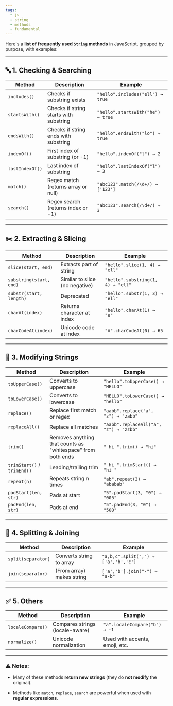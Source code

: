 ```yaml
---
tags:
  - js
  - string
  - methods
  - fundamental
---
```


Here's a **list of frequently used `String` methods** in JavaScript, grouped by purpose, with examples:

---

## 🔤 **1. Checking & Searching**

|Method|Description|Example|
|---|---|---|
|`includes()`|Checks if substring exists|`"hello".includes("ell") → true`|
|`startsWith()`|Checks if string starts with substring|`"hello".startsWith("he") → true`|
|`endsWith()`|Checks if string ends with substring|`"hello".endsWith("lo") → true`|
|`indexOf()`|First index of substring (or -1)|`"hello".indexOf("l") → 2`|
|`lastIndexOf()`|Last index of substring|`"hello".lastIndexOf("l") → 3`|
|`match()`|Regex match (returns array or null)|`"abc123".match(/\d+/) → ['123']`|
|`search()`|Regex search (returns index or -1)|`"abc123".search(/\d+/) → 3`|

---

## ✂️ **2. Extracting & Slicing**

|Method|Description|Example|
|---|---|---|
|`slice(start, end)`|Extracts part of string|`"hello".slice(1, 4) → "ell"`|
|`substring(start, end)`|Similar to slice (no negative)|`"hello".substring(1, 4) → "ell"`|
|`substr(start, length)`|Deprecated|`"hello".substr(1, 3) → "ell"`|
|`charAt(index)`|Returns character at index|`"hello".charAt(1) → "e"`|
|`charCodeAt(index)`|Unicode code at index|`"A".charCodeAt(0) → 65`|

---

## 🔁 **3. Modifying Strings**

|Method|Description|Example|
|---|---|---|
|`toUpperCase()`|Converts to uppercase|`"hello".toUpperCase() → "HELLO"`|
|`toLowerCase()`|Converts to lowercase|`"HELLO".toLowerCase() → "hello"`|
|`replace()`|Replace first match or regex|`"aabb".replace("a", "z") → "zabb"`|
|`replaceAll()`|Replace all matches|`"aabb".replaceAll("a", "z") → "zzbb"`|
|`trim()`|Removes anything that counts as "whitespace" from both ends|`" hi ".trim() → "hi"`|
|`trimStart()` / `trimEnd()`|Leading/trailing trim|`" hi ".trimStart() → "hi "`|
|`repeat(n)`|Repeats string n times|`"ab".repeat(3) → "ababab"`|
|`padStart(len, str)`|Pads at start|`"5".padStart(3, "0") → "005"`|
|`padEnd(len, str)`|Pads at end|`"5".padEnd(3, "0") → "500"`|

---

## 🧩 **4. Splitting & Joining**

|Method|Description|Example|
|---|---|---|
|`split(separator)`|Converts string to array|`"a,b,c".split(",") → ['a','b','c']`|
|`join(separator)`|(From array) makes string|`['a','b'].join("-") → "a-b"`|

---

## ✅ **5. Others**

|Method|Description|Example|
|---|---|---|
|`localeCompare()`|Compares strings (locale-aware)|`"a".localeCompare("b") → -1`|
|`normalize()`|Unicode normalization|Used with accents, emoji, etc.|

---

### ⚠️ Notes:

- Many of these methods **return new strings** (they do **not modify** the original).
    
- Methods like `match`, `replace`, `search` are powerful when used with **regular expressions**.
    

